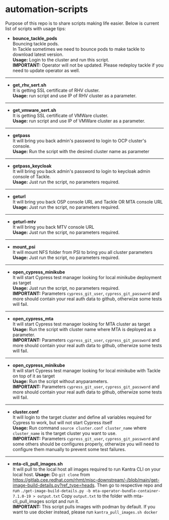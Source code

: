# automation-scripts
Purpose of this repo is to share scripts making life easier.
Below is current list of scripts with usage tips:
+ __bounce_tackle_pods__  
Bouncing tackle pods.  
In Tackle sometimes we need to bounce pods to make tackle to download latest version.  
__Usage:__ Login to the cluster and run this script.  
__IMPORTANT:__ Operator will not be updated. Please redeploy tackle if you need to update operator as well.  
_____________________
+ __get_rhv_sert.sh__  
It is getting SSL certificate of RHV cluster.  
__Usage:__ run script and use IP of RHV cluster as a parameter.
_____________________
+ __get_vmware_sert.sh__  
It is getting SSL certificate of VMWare cluster.  
__Usage:__ run script and use IP of VMWare cluster as a parameter.  
_____________________
+ __getpass__  
It will bring you back admin's password to login to OCP cluster's console.  
__Usage:__ Run the script with the desired cluster name as parameter
_____________________
+ __getpass_keycloak__  
It will bring you back admin's password to login to keycloak admin console of Tackle.  
__Usage:__ Just run the script, no parameters required.
_____________________
+ __geturl__  
It will bring you back OSP console URL and Tackle OR MTA console URL  
__Usage:__ Just run the script, no parameters required.
_____________________
+ __geturl-mtv__  
It will bring you back MTV console URL  
__Usage:__ Just run the script, no parameters required.
_____________________
+ __mount_psi__  
It will mount NFS folder from PSI to bring you all cluster parameters  
__Usage:__ Just run the script, no parameters required.
_____________________
+ __open_cypress_minikube__  
It will start Cypress test manager looking for local minikube deployment as target  
__Usage:__ Just run the script, no parameters required.  
__IMPORTANT:__ Parameters `cypress_git_user`, `cypress_git_password` and more should contain your real auth data to github, otherwize some tests will fail.
_____________________
+ __open_cypress_mta__  
It will start Cypress test manager looking for MTA cluster as target  
__Usage:__ Run the script with cluster name where MTA is deployed as a parameter.  
__IMPORTANT:__ Parameters `cypress_git_user`, `cypress_git_password` and more should contain your real auth data to github, otherwize some tests will fail.
_____________________
+ __open_cypress_minikube__  
It will start Cypress test manager looking for local minikube with Tackle on top of it as target  
__Usage:__ Run the script without anyparameters.  
__IMPORTANT:__ Parameters `cypress_git_user`, `cypress_git_password` and more should contain your real auth data to github, otherwize some tests will fail.
_____________________
+ __cluster.conf__  
It will login to the target cluster and define all variables required for Cypress to work, but will not start Cypress itself    
__Usage:__ Run command `source cluster.conf cluster_name` where `cluster_name` is the target cluster you want to use.   
__IMPORTANT:__ Parameters `cypress_git_user`, `cypress_git_password` and some others should be configures properly, otherwize you will need to configure them manually to prevent some test failures.   
_____________________
+ __mta-cli_pull_images.sh__  
It will pull to the local host all images required to run Kantra CLI on your local host. 
__Usage:__ Do `git clone` from https://gitlab.cee.redhat.com/rhmt/misc-downstream/-/blob/main/get-image-build-details.py?ref_type=heads. 
Then go to respective repo and run `./get-image-build-details.py -b mta-operator-bundle-container-7.1.0-19 > output.txt`
Copy `output.txt` to the folder with mta-cli_pull_images script and run it.  
__IMPORTANT:__ This script pulls images with podman by default. If you want to use docker instead, please run `kantra_pull_images.sh docker`
